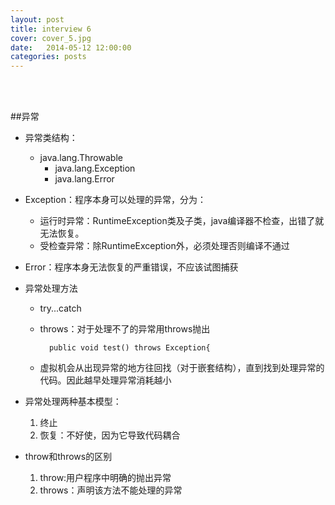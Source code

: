 ```yaml
---
layout: post
title: interview 6
cover: cover_5.jpg
date:   2014-05-12 12:00:00
categories: posts
---
```

<br/>
<br/>


##异常
+ 异常类结构：
	+ java.lang.Throwable
		+ java.lang.Exception
		+ java.lang.Error

+ Exception：程序本身可以处理的异常，分为：
	+ 运行时异常：RuntimeException类及子类，java编译器不检查，出错了就无法恢复。
	+ 受检查异常：除RuntimeException外，必须处理否则编译不通过

+ Error：程序本身无法恢复的严重错误，不应该试图捕获

+ 异常处理方法
	+ try...catch
	+ throws：对于处理不了的异常用throws抛出

		
			public void test() throws Exception{

	+ 虚拟机会从出现异常的地方往回找（对于嵌套结构），直到找到处理异常的代码。因此越早处理异常消耗越小

+  异常处理两种基本模型：
	1. 终止
	2. 恢复：不好使，因为它导致代码耦合

+ throw和throws的区别
	1. throw:用户程序中明确的抛出异常
	2. throws：声明该方法不能处理的异常